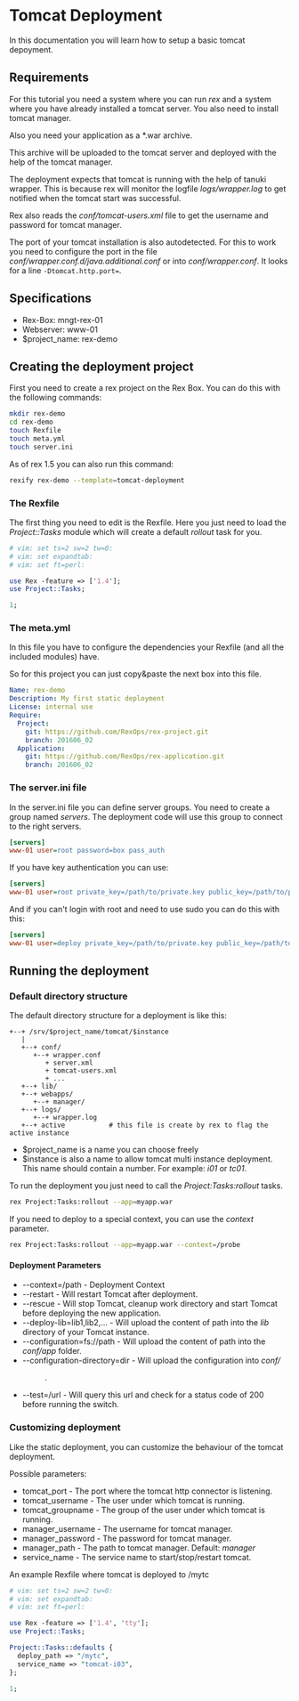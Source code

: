 # Tomcat Deployment

In this documentation you will learn how to setup a basic tomcat depoyment.

## Requirements

For this tutorial you need a system where you can run *rex* and a system where 
you have already installed a tomcat server. You also need to install tomcat
manager.

Also you need your application as a *.war archive.

This archive will be uploaded to the tomcat server and deployed with the help
of the tomcat manager.

The deployment expects that tomcat is running with the help of tanuki wrapper.
This is because rex will monitor the logfile *logs/wrapper.log* to get notified
when the tomcat start was successful.

Rex also reads the *conf/tomcat-users.xml* file to get the username and
password for tomcat manager.

The port of your tomcat installation is also autodetected. For this to work
you need to configure the port in the file *conf/wrapper.conf.d/java.additional.conf*
or into *conf/wrapper.conf*. It looks for a line `-Dtomcat.http.port=`.

## Specifications

* Rex-Box: mngt-rex-01
* Webserver: www-01
* $project_name: rex-demo

## Creating the deployment project

First you need to create a rex project on the Rex Box. You can do this with the
following commands:

```bash
mkdir rex-demo
cd rex-demo
touch Rexfile
touch meta.yml
touch server.ini
```

As of rex 1.5 you can also run this command:

```bash
rexify rex-demo --template=tomcat-deployment
```

### The Rexfile

The first thing you need to edit is the Rexfile. Here you just need to load
the *Project::Tasks* module which will create a default *rollout* task for you.

```perl
# vim: set ts=2 sw=2 tw=0:
# vim: set expandtab:
# vim: set ft=perl:

use Rex -feature => ['1.4'];
use Project::Tasks;

1;
```

### The meta.yml

In this file you have to configure the dependencies your Rexfile (and all the
included modules) have.

So for this project you can just copy&paste the next box into this file.

```yaml
Name: rex-demo
Description: My first static deployment
License: internal use
Require:
  Project:
    git: https://github.com/RexOps/rex-project.git
    branch: 201606_02
  Application:
    git: https://github.com/RexOps/rex-application.git
    branch: 201606_02
```

### The server.ini file

In the server.ini file you can define server groups. You need to create a
group named *servers*. The deployment code will use this group to connect to
the right servers.

```ini
[servers]
www-01 user=root password=box pass_auth
```

If you have key authentication you can use:

```ini
[servers]
www-01 user=root private_key=/path/to/private.key public_key=/path/to/public.key
```

And if you can't login with root and need to use sudo you can do this with this:

```ini
[servers]
www-01 user=deploy private_key=/path/to/private.key public_key=/path/to/public.key sudo=1 sudo_password=if-you-need-one
```

## Running the deployment

### Default directory structure

The default directory structure for a deployment is like this:

```
+--+ /srv/$project_name/tomcat/$instance
   |
   +--+ conf/
      +--+ wrapper.conf
         + server.xml
         + tomcat-users.xml
         + ...
   +--+ lib/
   +--+ webapps/
      +--+ manager/
   +--+ logs/
      +--+ wrapper.log
   +--+ active           # this file is create by rex to flag the active instance
```

* $project_name is a name you can choose freely
* $instance is also a name to allow tomcat multi instance deployment. This name
  should contain a number. For example: *i01* or *tc01*.

To run the deployment you just need to call the *Project:Tasks:rollout* tasks.

```bash
rex Project:Tasks:rollout --app=myapp.war
```

If you need to deploy to a special context, you can use the *context* parameter.

```bash
rex Project:Tasks:rollout --app=myapp.war --context=/probe
```

#### Deployment Parameters

* --context=/path - Deployment Context
* --restart - Will restart Tomcat after deployment.
* --rescue - Will stop Tomcat, cleanup work directory and start Tomcat before deploying the new application.
* --deploy-lib=lib1,lib2,... - Will upload the content of path into the *lib* directory of your Tomcat instance. 
* --configuration=fs://path - Will upload the content of path into the *conf/app* folder.
* --configuration-directory=dir - Will upload the configuration into *conf/<dir>*.
* --test=/url - Will query this url and check for a status code of 200 before running the switch.

### Customizing deployment

Like the static deployment, you can customize the behaviour of the tomcat 
deployment.

Possible parameters:

* tomcat_port - The port where the tomcat http connector is listening.
* tomcat_username - The user under which tomcat is running.
* tomcat_groupname - The group of the user under which tomcat is running.
* manager_username - The username for tomcat manager.
* manager_password - The password for tomcat manager.
* manager_path - The path to tomcat manager. Default: *manager*
* service_name - The service name to start/stop/restart tomcat.

An example Rexfile where tomcat is deployed to /mytc

```perl
# vim: set ts=2 sw=2 tw=0:
# vim: set expandtab:
# vim: set ft=perl:

use Rex -feature => ['1.4', 'tty'];
use Project::Tasks;

Project::Tasks::defaults {
  deploy_path => "/mytc",
  service_name => "tomcat-i03",
};

1;
```
